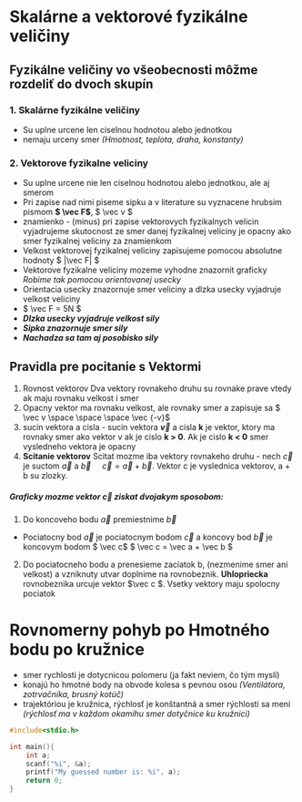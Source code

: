 # Skalárne a vektorové fyzikálne veličiny

## Fyzikálne veličiny vo všeobecnosti môžme rozdeliť do dvoch skupín

### 1. Skalárne fyzikálne veličiny

- Su uplne urcene len ciselnou hodnotou alebo jednotkou
- nemaju urceny smer _(Hmotnost, teplota, draha, konstanty)_

### 2. Vektorove fyzikalne veliciny

- Su uplne urcene nie len ciselnou hodnotou alebo jednotkou, ale aj smerom
- Pri zapise nad nimi piseme sipku a v literature su vyznacene hrubsim pismom **$ \vec F$**, $ \vec v $
- znamienko - (minus) pri zapise vektorovych fyzikalnych velicin vyjadrujeme skutocnost ze smer danej fyzikalnej veliciny je opacny ako smer fyzikalnej veliciny za znamienkom
- Velkost vektorovej fyzikalnej veliciny zapisujeme pomocou absolutne hodnoty $ |\vec F| $
- Vektorove fyzikalne veliciny mozeme vyhodne znazornit graficky _Robime tak pomocou orientovanej usecky_
- Orientacia usecky znazornuje smer veliciny a dlzka usecky vyjadruje velkost veliciny
- $ \vec F = 5N $
- **_Dlzka usecky vyjadruje velkost sily_**
- **_Sipka znazornuje smer sily_**
- **_Nachadza sa tam aj posobisko sily_**

## Pravidla pre pocitanie s Vektormi

1. Rovnost vektorov Dva vektory rovnakeho druhu su rovnake prave vtedy ak maju rovnaku velkost i smer
2. Opacny vektor ma rovnaku velkost, ale rovnaky smer a zapisuje sa $ \vec v \space \space \space \vec {-v}$
3. sucin vektora a cisla - sucin vektora **$\vec v$** a cisla **k** je vektor, ktory ma rovnaky smer ako vektor v ak je cislo **k > 0**. Ak je cislo **k < 0** smer vysledneho vektora je opacny
4. **Scitanie vektorov** Scitat mozme iba vektory rovnakeho druhu - nech $\vec c$ je suctom $\vec a$ a $\vec b$ $\ \ \ \ \vec c = \vec a +\vec b$. Vektor c je vyslednica vektorov, a + b su zlozky.

##### Graficky mozme vektor $\vec c$ ziskat dvojakym sposobom:

1. Do koncoveho bodu $\vec a$ premiestnime $\vec b$

- Pociatocny bod $\vec a$ je pociatocnym bodom $\vec c$ a koncovy bod $\vec b$ je koncovym bodom $ \vec c$
$ \vec c = \vec a + \vec b $

2. Do pociatocneho bodu a prenesieme zaciatok b, (nezmenime smer ani velkost) a vzniknuty utvar doplnime na rovnobeznik. **Uhlopriecka** rovnobeznika urcuje vektor $\vec c $. Vsetky vektory maju spolocny pociatok

# Rovnomerny pohyb po Hmotného bodu po kružnice

- smer rychlosti je dotycnicou polomeru (ja fakt neviem, čo tým myslí)
- konajú ho hmotné body na obvode kolesa s pevnou osou _(Ventilátora, zotrvačníka, brusný kotúč)_
- trajektóriou je kružnica, rýchlosť je konštantná a smer rýchlosti sa mení _(rýchlosť ma v každom okamihu smer dotyčnice ku kružnici)_
```c
#include<stdio.h>

int main(){
    int a;
    scanf("%i", &a);
    printf("My guessed number is: %i", a);
    return 0;
}
```
